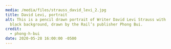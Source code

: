 ```yaml
---
media: /media/files/strauss_david_levi_2.jpg
title: David Levi, portrait
alt: This is a pencil drawn portrait of Writer David Levi Strauss with a shaded
  black background, drawn by the Rail’s publisher Phong Bui.
credit:
  - phong-h-bui
date: 2020-05-28 16:00:00 -0500
---
```

